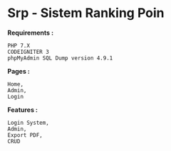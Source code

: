 # Srp - Sistem Ranking Poin

**Requirements :**

```
PHP 7.X
CODEIGNITER 3
phpMyAdmin SQL Dump version 4.9.1
```

**Pages :**

```
Home,
Admin,
Login
```

**Features :**

```
Login System,
Admin,
Export PDF,
CRUD
```